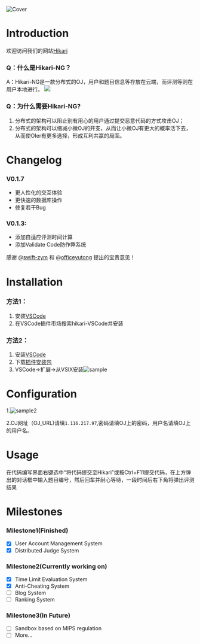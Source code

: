 ![Cover](http://1.116.217.97/Hikari_Cover_small.png)

# Introduction

欢迎访问我们的网站[Hikari](http://1.116.217.97/)
### Q：什么是Hikari-NG？
A：Hikari-NG是一款分布式的OJ，用户和题目信息等存放在云端，而评测等则在用户本地进行。
![](https://i.loli.net/2021/08/29/kIu1i37tbSsFL5Y.png)



### Q：为什么需要Hikari-NG?
1. 分布式的架构可以阻止别有用心的用户通过提交恶意代码的方式攻击OJ；
2. 分布式的架构可以缩减小微OJ的开支，从而让小微OJ有更大的概率活下去，从而使OIer有更多选择，形成互利共赢的局面。


# Changelog

### V0.1.7
- 更人性化的交互体验
- 更快速的数据库操作
- 修复若干Bug

### V0.1.3:
- 添加自适应评测时间计算
- 添加Validate Code防作弊系统

感谢 @[swift-zym](https://github.com/swift-zym) 和 @[officeyutong](https://github.com/officeyutong) 提出的宝贵意见！

# Installation

### 方法1：

1. 安装[VSCode](https://code.visualstudio.com/)
2. 在VSCode插件市场搜索hikari-VSCode并安装

### 方法2：

1. 安装[VSCode](https://code.visualstudio.com/)
2. 下载[插件安装包](https://wwr.lanzoui.com/iHxHVtmm8bc)
3. VSCode->扩展->从VSIX安装![sample](https://i.loli.net/2021/09/03/pyPRHkbnGs38KFQ.png)



# Configuration

1.![sample2](https://i.loli.net/2021/09/03/Wv5hM6Vn8jNOulX.png)



2.OJ网址（OJ_URL)请填``1.116.217.97``,密码请填OJ上的密码，用户名请填OJ上的用户名。

# Usage

在代码编写界面右键选中“将代码提交至Hikari”或按Ctrl+F11提交代码，在上方弹出的对话框中输入题目编号，然后回车并耐心等待，一段时间后右下角将弹出评测结果

# Milestones

### Milestone1(Finished)
- [x] User Account Management System
- [x] Distributed Judge System

### Milestone2(Currently working on)
- [x] Time Limit Evaluation System
- [x] Anti-Cheating System
- [ ] Blog System
- [ ] Ranking System

### Milestone3(In Future)
- [ ] Sandbox based on MIPS regulation
- [ ] More...
